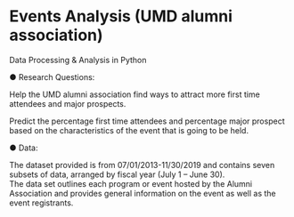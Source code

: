 # Events Analysis (UMD alumni association)
Data Processing & Analysis in Python

● Research Questions:

Help the UMD alumni association find ways to attract more first time attendees and major prospects.

Predict the percentage first time attendees and percentage major prospect based on the characteristics of the event that is going to be held.

● Data:

The	dataset	provided is	from 07/01/2013-11/30/2019 and	contains seven subsets of	data,	arranged by fiscal year	(July	1	–	June 30).	
The	data set	outlines each	program	or event hosted	by the Alumni	Association	and	provides general information on	the	event	as well as the	event	registrants.
